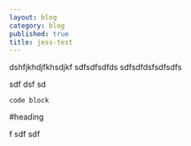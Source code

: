 ```yaml
---
layout: blog
category: blog
published: true
title: jess-test
---
```

dshfjkhdjfkhsdjkf
sdfsdfsdfds
sdfsdfdsfsdfsdfs

sdf
dsf
sd

`code block`


#heading


f
sdf
sdf
